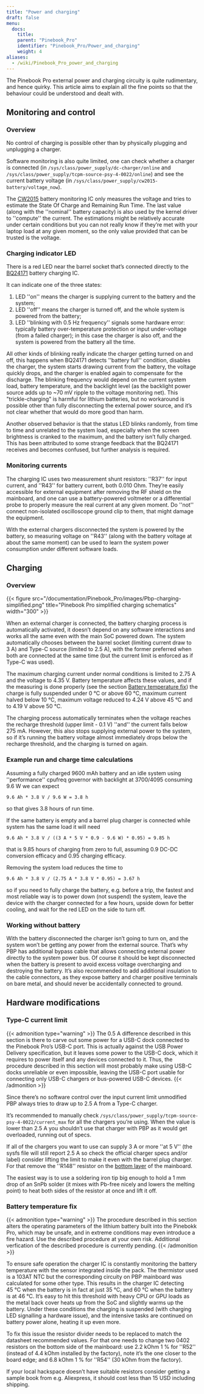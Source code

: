 ```yaml
---
title: "Power and charging"
draft: false
menu:
  docs:
    title:
    parent: "Pinebook_Pro"
    identifier: "Pinebook_Pro/Power_and_charging"
    weight: 4
aliases:
  - /wiki/Pinebook_Pro_power_and_charging
---
```


The Pinebook Pro external power and charging circuity is quite rudimentary, and hence quirky. This article aims to explain all the fine points so that the behaviour could be understood and dealt with.

## Monitoring and control
### Overview

No control of charging is possible other than by physically plugging and unplugging a charger.

Software monitoring is also quite limited, one can check whether a charger is connected (in `/sys/class/power_supply/dc-charger/online` and `/sys/class/power_supply/tcpm-source-psy-4-0022/online`) and see the current battery voltage (in `/sys/class/power_supply/cw2015-battery/voltage_now`).

The [CW2015](https://cdn.datasheetspdf.com/pdf-down/C/W/2/CW2015-Cellwise.pdf) battery monitoring IC only measures the voltage and tries to estimate the State Of Charge and Remaining Run Time. The last value (along with the ''nominal'' battery capacity) is also used by the kernel driver to ''compute'' the current. The estimations might be relatively accurate under certain conditions but you can not really know if they’re met with your laptop load at any given moment, so the only value provided that can be trusted is the voltage.

### Charging indicator LED

There is a red LED near the barrel socket that’s connected directly to the [BQ24171](https://www.ti.com/lit/ds/symlink/bq24171.pdf?ts=1607068456825&ref_url=https%253A%252F%252Fwww.ti.com%252Fproduct%252FBQ24171) battery charging IC.

It can indicate one of the three states:

1. LED ''on'' means the charger is supplying current to the battery and the system;
2. LED ''off'' means the charger is turned off, and the whole system is powered from the battery;
3. LED ''blinking with 0.5&nbsp;Hz frequency'' signals some hardware error: typically battery over-temperature protection or input under-voltage (from a failed charger); in this case the charger is also off, and the system is powered from the battery all the time.

All other kinds of blinking really indicate the charger getting turned on and off, this happens when BQ24171 detects ''battery full'' condition, disables the charger, the system starts drawing current from the battery, the voltage quickly drops, and the charger is enabled again to compensate for the discharge. The blinking frequency would depend on the current system load, battery temperature, and the backlight level (as the backlight power source adds up to ~70&nbsp;mV ripple to the voltage monitoring net). This "trickle-charging" is harmful for lithium batteries, but no workaround is possible other than fully disconnecting the external power source, and it’s not clear whether that would do more good than harm.

Another observed behavior is that the status LED blinks randomly, from time to time and unrelated to the system load, especially when the screen brightness is cranked to the maximum, and the battery isn’t fully charged.  This has been attributed to some strange feedback that the BQ24171 receives and becomes confused, but further analysis is required.

### Monitoring currents

The charging IC uses two measurement shunt resistors: ''R37'' for input current, and ''R43'' for battery current, both 0.010&nbsp;Ohm. They’re easily accessible for external equipment after removing the RF shield on the mainboard, and one can use a battery-powered voltmeter or a differential probe to properly measure the real current at any given moment. Do ''not'' connect non-isolated oscilloscope ground clip to them, that might damage the equipment.

With the external chargers disconnected the system is powered by the battery, so measuring voltage on ''R43'' (along with the battery voltage at about the same moment) can be used to learn the system power consumption under different software loads.

## Charging

### Overview

{{< figure src="/documentation/Pinebook_Pro/images/Pbp-charging-simplified.png" title="Pinebook Pro simplified charging schematics" width="300" >}}

When an external charger is connected, the battery charging process is automatically activated, it doesn’t depend on any software interactions and works all the same even with the main SoC powered down. The system automatically chooses between the barrel socket (limiting current draw to 3&nbsp;A) and Type-C source (limited to 2.5&nbsp;A), with the former preferred when both are connected at the same time (but the current limit is enforced as if Type-C was used).

The maximum charging current under normal conditions is limited to 2.75&nbsp;A and the voltage to 4.35&nbsp;V. Battery temperature affects these values, and if the measuring is done properly (see the section [Battery temperature fix](#battery_temperature_fix)) the charge is fully suspended under 0&nbsp;°C or above 60&nbsp;°C, maximum current halved below 10&nbsp;°C, maximum voltage reduced to 4.24&nbsp;V above 45&nbsp;°C and to 4.19&nbsp;V above 50&nbsp;°C.

The charging process automatically terminates when the voltage reaches the recharge threshold (upper limit - 0.1&nbsp;V) ''and'' the current falls below 275&nbsp;mA. However, this also stops supplying external power to the system, so if it’s running the battery voltage almost immediately drops below the recharge threshold, and the charging is turned on again.

### Example run and charge time calculations

Assuming a fully charged 9600&nbsp;mAh battery and an idle system using ''performance'' cpufreq governor with backlight at 3700/4095  consuming 9.6&nbsp;W we can expect

```
9.6 Ah * 3.8 V / 9.6 W = 3.8 h
```

so that gives 3.8 hours of run time.

If the same battery is empty and a barrel plug charger is connected while system has the same load it will need

```
9.6 Ah * 3.8 V / ((3 A * 5 V * 0.9 - 9.6 W) * 0.95) = 9.85 h
```

that is 9.85 hours of charging from zero to full, assuming 0.9 DC-DC conversion efficacy and 0.95 charging efficacy.

Removing the system load reduces the time to

```
9.6 Ah * 3.8 V / (2.75 A * 3.8 V * 0.95) = 3.67 h
```

so if you need to fully charge the battery, e.g. before a trip, the fastest and most reliable way is to power down (not suspend) the system, leave the device with the charger connected for a few hours, upside down for better cooling, and wait for the red LED on the side to turn off.

### Working without battery

With the battery disconnected the charger isn’t going to turn on, and the system won’t be getting any power from the external source. That’s why PBP has additional bypass cable that allows connecting external power directly to the system power bus. Of course it should be kept disconnected when the battery is present to avoid excess voltage overcharging and destroying the battery. It’s also recommended to add additional insulation to the cable connectors, as they expose battery and charger positive terminals on bare metal, and should never be accidentally connected to ground. 

## Hardware modifications

### Type-C current limit

{{< admonition type="warning" >}}
 The 0.5&nbsp;A difference described in this section is there to carve out some power for a USB-C dock connected to the Pinebook Pro’s USB-C port.  This is actually against the USB Power Delivery specification, but it leaves some power to the USB-C dock, which it requires to power itself and any devices connected to it.  Thus, the procedure described in this section will most probably make using USB-C docks unreliable or even impossible, leaving the USB-C port usable for connecting only USB-C chargers or bus-powered USB-C devices.
{{< /admonition >}}

Since there’s no software control over the input current limit unmodified PBP always tries to draw up to 2.5&nbsp;A from a Type-C charger.

It’s recommended to manually check `/sys/class/power_supply/tcpm-source-psy-4-0022/current_max` for all the chargers you’re using. When the value is lower than 2.5&nbsp;A you shouldn’t use that charger with PBP as it would get overloaded, running out of specs.

If all of the chargers you want to use can supply 3&nbsp;A or more ''at 5&nbsp;V'' (the sysfs file will still report 2.5&nbsp;A so check the official charger specs and/or label) consider lifting the limit to make it even with the barrel plug charger. For that remove the ''R148'' resistor on the [bottom layer](https://wiki.pine64.org/images/b/b7/Pinebookpro-v2.1-bottom-ref.pdf) of the mainboard.

The easiest way is to use a soldering iron tip big enough to hold a 1&nbsp;mm drop of an SnPb solder (it mixes with Pb-free nicely and lowers the melting point) to heat both sides of the resistor at once and lift it off.

### Battery temperature fix

{{< admonition type="warning" >}}
 The procedure described in this section alters the operating parameters of the lithium battery built into the Pinebokk Pro, which may be unsafe, and in extreme conditions may even introduce a fire hazard.  Use the described procedure at your own risk.  Additional verfication of the described procedure is currently pending.
{{< /admonition >}}

To ensure safe operation the charger IC is constantly monitoring the battery temperature with the sensor integrated inside the pack. The thermistor used is a 103AT NTC but the corresponding circuity on PBP mainboard was calculated for some other type. This results in the charger IC detecting 45&nbsp;°C when the battery is in fact at just 35&nbsp;°C, and 60&nbsp;°C when the battery is at 46&nbsp;°C. It’s easy to hit this threshold with heavy CPU or GPU loads as the metal back cover heats up from the SoC and slightly warms up the battery. Under these conditions the charging is suspended (with charging LED signalling a hardware issue), and the intensive tasks are continued on battery power alone, heating it up even more.

To fix this issue the resistor divider needs to be replaced to match the datasheet recommended values. For that one needs to change two 0402 resistors on the bottom side of the mainboard: use 2.2&nbsp;kOhm 1&nbsp;% for ''R52'' (instead of 4.4&nbsp;kOhm installed by the factory), note it’s the one closer to the board edge; and 6.8&nbsp;kOhm 1&nbsp;% for ''R54'' (30&nbsp;kOhm from the factory).

If your local hackspace doesn’t have suitable resistors consider getting a sample book from e.g. Aliexpress, it should cost less than 15&nbsp;USD including shipping.
